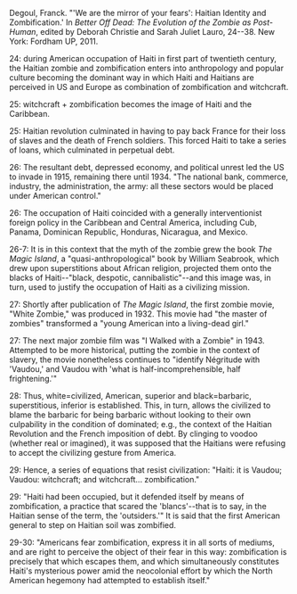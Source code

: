 Degoul, Franck. "'We are the mirror of your fears': Haitian Identity and Zombification.' In *Better Off Dead: The Evolution of the Zombie as Post-Human*, edited by Deborah Christie and Sarah Juliet Lauro, 24--38. New York: Fordham UP, 2011.

24:  during American occupation of Haiti in first part of twentieth century, the Haitian zombie and zombification enters into anthropology and popular culture becoming the dominant way in which Haiti and Haitians are perceived in US and Europe as combination of zombification and witchcraft.

25:  witchcraft + zombification becomes the image of Haiti and the Caribbean. 

25:  Haitian revolution culminated in having to pay back France for their loss of slaves and the death of French soldiers. This forced Haiti to take a series of loans, which culminated in perpetual debt.

26:  The resultant debt, depressed economy, and political unrest led the US to invade in 1915, remaining there until 1934. "The national bank, commerce, industry, the administration, the army: all these sectors would be placed under American control."

26:  The occupation of Haiti coincided with a generally interventionist foreign policy in the Caribbean and Central America, including Cub, Panama, Dominican Republic, Honduras, Nicaragua, and Mexico.

26-7:  It is in this context that the myth of the zombie grew the book *The Magic Island*, a "quasi-anthropological" book by William Seabrook, which drew upon superstitions about African religion, projected them onto the blacks of Haiti--"black, despotic, cannibalistic"--and this image was, in turn, used to justify the occupation of Haiti as a civilizing mission.

27:  Shortly after publication of *The Magic Island*, the first zombie movie, "White Zombie," was produced in 1932. This movie had "the master of zombies" transformed a "young American into a living-dead girl." 

27:  The next major zombie film was "I Walked with a Zombie" in 1943. Attempted to be more historical, putting the zombie in the context of slavery, the movie nonetheless continues to "identify Négritude with 'Vaudou,' and Vaudou with 'what is half-incomprehensible, half frightening.'"

28:  Thus, white=civilized, American, superior and black=barbaric, superstitious, inferior is established. This, in turn, allows the civilized to blame the barbaric for being barbaric without looking to their own culpability in the condition of dominated; e.g., the context of the Haitian Revolution and the French imposition of debt. By clinging to voodoo (whether real or imagined), it was supposed that the Haitians were refusing to accept the civilizing gesture from America. 

29:  Hence, a series of equations that resist civilization: "Haiti: it is Vaudou; Vaudou: witchcraft; and witchcraft... zombification."

29:  "Haiti had been occupied, but it defended itself by means of zombification, a practice that scared the 'blancs'--that is to say, in the Haitian sense of the term, the 'outsiders.'" It is said that the first American general to step on Haitian soil was zombified.

29-30:  "Americans fear zombification, express it in all sorts of mediums, and are right to perceive the object of their fear in this way: zombification is precisely that which escapes them, and which simultaneously constitutes Haiti's mysterious power amid the neocolonial effort by which the North American hegemony had attempted to establish itself."

